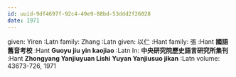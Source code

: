 ```yaml
---
id: uuid-9df4697f-92c4-49e9-88bd-53ddd2f26028
date: 1971
---
```


given: Yiren :Latn
family: Zhang :Latn
given: 以仁 :Hant
family: 張 :Hant
**國語舊音考校** :Hant
**Guoyu jiu yin kaojiao** :Latn
In: 
**中央研究院歷史語言研究所集刊** :Hant
**Zhongyang Yanjiuyuan Lishi Yuyan Yanjiusuo jikan** :Latn
volume: 43673-726, 1971